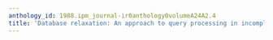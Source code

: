 ```yaml
---
anthology_id: 1988.ipm_journal-ir0anthology0volumeA24A2.4
title: 'Database relaxation: An approach to query processing in incomplete databases'
---
```

